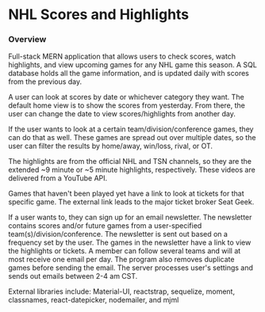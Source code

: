 # NHL Scores and Highlights

### Overview 

Full-stack MERN application that allows users to check scores, watch highlights, and view upcoming games for any NHL game this season. A SQL database holds all the game information, and is updated daily with scores from the previous day. 

A user can look at scores by date or whichever category they want. The default home view is to show the scores from yesterday. From there, the user can change the date to view scores/highlights from another day. 

If the user wants to look at a certain team/division/conference games, they can do that as well. These games are spread out over multiple dates, so the user can filter the results by home/away, win/loss, rival, or OT.   

The highlights are from the official NHL and TSN channels, so they are the extended ~9 minute or ~5 minute highlights, respectively. These videos are delivered from a YouTube API. 

Games that haven't been played yet have a link to look at tickets for that specific game. The external link leads to the major ticket broker Seat Geek. 

If a user wants to, they can sign up for an email newsletter. The newsletter contains scores and/or future games from a user-specified team(s)/division/conference. The newsletter is sent out based on a frequency set by the user. The games in the newsletter have a link to view the highlights or tickets. A member can follow several teams and will at most receive one email per day. The program also removes duplicate games before sending the email. The server processes user's settings and sends out emails between 2-4 am CST. 

External libraries include: Material-UI, reactstrap, sequelize, moment, classnames, react-datepicker, nodemailer, and mjml